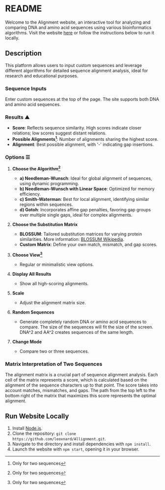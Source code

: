 # README

Welcome to the Alignment website, an interactive tool for analyzing and comparing DNA and amino acid sequences using various bioinformatics algorithms. Visit the website [here](https://allignment.netlify.app) or follow the instructions below to run it locally.

## Description
This platform allows users to input custom sequences and leverage different algorithms for detailed sequence alignment analysis, ideal for research and educational purposes.

### Sequence Inputs
Enter custom sequences at the top of the page. The site supports both DNA and amino acid sequences.

### Results ▲
- **Score**: Reflects sequence similarity. High scores indicate closer relations; low scores suggest distant relations.
- **Possible Alignments[^2seq]**: Number of alignments sharing the highest score.
- **Alignment**: Best possible alignment, with '-' indicating gap insertions.

### Options ☰
1. **Choose the Algorithm[^2seq]**
   - **a) Needleman-Wunsch**: Ideal for global alignment of sequences, using dynamic programming.
   - **b) Needleman-Wunsch with Linear Space**: Optimized for memory efficiency.
   - **c) Smith-Waterman**: Best for local alignment, identifying similar regions within sequences.
   - **d) Gotoh**: Incorporates affine gap penalties, favoring gap groups over multiple single gaps, ideal for complex alignments.

2. **Choose the Substitution Matrix**
   - **BLOSSUM**: Tailored substitution matrices for varying protein similarities. More information: [BLOSSUM Wikipedia](https://en.wikipedia.org/wiki/BLOSUM).
   - **Custom Matrix**: Define your own match, mismatch, and gap scores.

3. **Choose View[^2seq]**
   - Regular or minimalistic view options.

4. **Display All Results**
   - Show all high-scoring alignments.

5. **Scale**
   - Adjust the alignment matrix size.

6. **Random Sequences**
   - Generate completely random DNA or amino acid sequences to compare. The size of the sequences will fit the size of the screen. DNA^2 and AA^2 creates sequences of the same length.

7. **Change Mode**
   - Compare two or three sequences.

### Matrix Interpretation of Two Sequences
The alignment matrix is a crucial part of sequence alignment analysis. Each cell of the matrix represents a score, which is calculated based on the alignment of the sequence characters up to that point. The score takes into account matches, mismatches, and gaps. The path from the top left to the bottom right of the matrix that maximizes this score represents the optimal alignment.

## Run Website Locally
1. Install [Node.js](https://nodejs.org/en/download).
2. Clone the repository: `git clone https://github.com/leoxnard/Allignment.git`.
3. Navigate to the directory and install dependencies with `npm install`.
4. Launch the website with `npm start`, opening it in your browser.

[^2seq]: Only for two sequences
